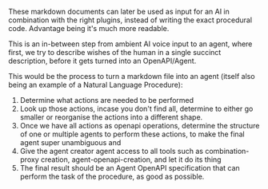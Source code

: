 These markdown documents can later be used as input for an AI in combination with the right plugins, instead of writing the exact procedural code. Advantage being it's much more readable.

This is an in-between step from ambient AI voice input to an agent, where first, we try to describe wishes of the human in a single succinct description, before it gets turned into an OpenAPI/Agent.

This would be the process to turn a markdown file into an agent (itself also being an example of a Natural Language Procedure):

1. Determine what actions are needed to be performed
2. Look up those actions, incase you don't find all, determine to either go smaller or reorganise the actions into a different shape.
3. Once we have all actions as openapi operations, determine the structure of one or multiple agents to perform these actions, to make the final agent super unambiguous and
4. Give the agent creator agent access to all tools such as combination-proxy creation, agent-openapi-creation, and let it do its thing
5. The final result should be an Agent OpenAPI specification that can perform the task of the procedure, as good as possible.
